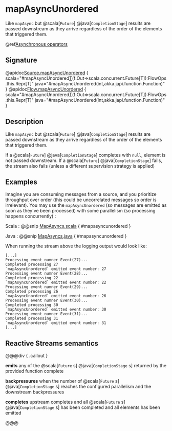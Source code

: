 # mapAsyncUnordered

Like `mapAsync` but @scala[`Future`] @java[`CompletionStage`] results are passed downstream as they arrive regardless of the order of the elements that triggered them.

@ref[Asynchronous operators](../index.md#asynchronous-operators)

## Signature

@apidoc[Source.mapAsyncUnordered](Source) { scala="#mapAsyncUnordered[T](parallelism:Int)(f:Out=&gt;scala.concurrent.Future[T]):FlowOps.this.Repr[T]" java="#mapAsyncUnordered(int,akka.japi.function.Function)" }
@apidoc[Flow.mapAsyncUnordered](Flow) { scala="#mapAsyncUnordered[T](parallelism:Int)(f:Out=&gt;scala.concurrent.Future[T]):FlowOps.this.Repr[T]" java="#mapAsyncUnordered(int,akka.japi.function.Function)" }


## Description

Like `mapAsync` but @scala[`Future`] @java[`CompletionStage`] results are passed downstream as they arrive regardless of the order of the elements
that triggered them.

If a @scala[`Future`] @java[`CompletionStage`] completes with `null`, element is not passed downstream.
If a @scala[`Future`] @java[`CompletionStage`] fails, the stream also fails (unless a different supervision strategy is applied)

## Examples

Imagine you are consuming messages from a source, and you prioritize throughput over order (this could be uncorrelated messages so order is irrelevant). You may use the `mapAsyncUnordered` (so messages are emitted as soon as they've been processed) with some parallelism (so processing happens concurrently)  :

Scala
:   @@snip [MapAsyncs.scala](/akka-docs/src/test/scala/docs/stream/operators/sourceorflow/MapAsyncs.scala) { #mapasyncunordered }

Java
:   @@snip [MapAsyncs.java](/akka-docs/src/test/java/jdocs/stream/operators/sourceorflow/MapAsyncs.java) { #mapasyncunordered }

When running the stream above the logging output would look like:

```
[...]
Processing event numner Event(27)...
Completed processing 27
`mapAsyncUnordered` emitted event number: 27
Processing event numner Event(28)...
Completed processing 22
`mapAsyncUnordered` emitted event number: 22
Processing event numner Event(29)...
Completed processing 26
`mapAsyncUnordered` emitted event number: 26
Processing event numner Event(30)...
Completed processing 30
`mapAsyncUnordered` emitted event number: 30
Processing event numner Event(31)...
Completed processing 31
`mapAsyncUnordered` emitted event number: 31
[...]
``` 

## Reactive Streams semantics

@@@div { .callout }

**emits** any of the @scala[`Future` s] @java[`CompletionStage` s] returned by the provided function complete

**backpressures** when the number of @scala[`Future` s] @java[`CompletionStage` s] reaches the configured parallelism and the downstream backpressures

**completes** upstream completes and all @scala[`Future` s] @java[`CompletionStage` s] has been completed  and all elements has been emitted

@@@

